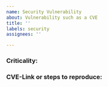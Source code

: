 ```yaml
---
name: Security Vulnerability
about: Vulnerability such as a CVE
title: ''
labels: security
assignees: ''

---
```


### Criticality:

### CVE-Link or steps to reproduce:
